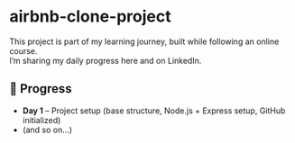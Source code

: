 # airbnb-clone-project

This project is part of my learning journey, built while following an online course.  
I’m sharing my daily progress here and on LinkedIn.  

## 📅 Progress  

- **Day 1** – Project setup (base structure, Node.js + Express setup, GitHub initialized)  
- (and so on...)
